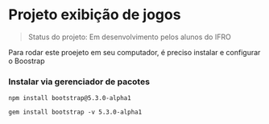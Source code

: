 # Projeto exibição de jogos

>Status do projeto: Em desenvolvimento pelos alunos do IFRO

Para rodar este proejeto em seu computador, é preciso instalar e configurar o Boostrap

### Instalar via gerenciador de pacotes

```
npm install bootstrap@5.3.0-alpha1
```

```
gem install bootstrap -v 5.3.0-alpha1
```
